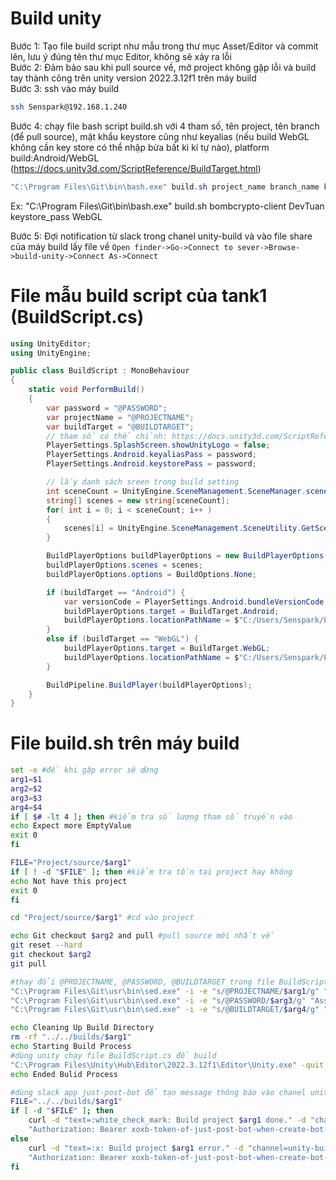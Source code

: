 # Build unity
Bước 1: Tạo file build script như mẫu trong thư mục Asset/Editor và commit lên, lưu ý đúng tên thư mục Editor, không sẽ xảy ra lỗi  
Bước 2: Đảm bảo sau khi pull source về, mở project không gặp lỗi và build tay thành công trên unity version 2022.3.12f1 trên máy build  
Bước 3: ssh vào máy build
```bash
ssh Senspark@192.168.1.240
```
Bước 4: chạy file bash script build.sh với 4 tham số, tên project, tên branch (để pull source), mật khẩu keystore cũng như keyalias (nếu build WebGL không cần key store có thể nhập bừa bất kì kí tự nào), platform build:Android/WebGL (https://docs.unity3d.com/ScriptReference/BuildTarget.html)  
```powershell
"C:\Program Files\Git\bin\bash.exe" build.sh project_name branch_name keystore_pass build_platform
```
Ex: "C:\Program Files\Git\bin\bash.exe" build.sh bombcrypto-client DevTuan keystore_pass WebGL  
  
Bước 5: Đợi notification từ slack trong chanel unity-build và vào file share của máy build lấy file về
`Open finder->Go->Connect to sever->Browse->build-unity->Connect As->Connect`

# File mẫu build script của tank1 (BuildScript.cs)
```cs
using UnityEditor;
using UnityEngine;

public class BuildScript : MonoBehaviour
{
    static void PerformBuild()
    {
        var password = "@PASSWORD";
        var projectName = "@PROJECTNAME";
        var buildTarget = "@BUILDTARGET";
        // tham số có thể chỉnh: https://docs.unity3d.com/ScriptReference/PlayerSettings.html
        PlayerSettings.SplashScreen.showUnityLogo = false;
        PlayerSettings.Android.keyaliasPass = password;
        PlayerSettings.Android.keystorePass = password;

        // lấy danh sách sreen trong build setting
        int sceneCount = UnityEngine.SceneManagement.SceneManager.sceneCountInBuildSettings;     
        string[] scenes = new string[sceneCount];
        for( int i = 0; i < sceneCount; i++ )
        {
            scenes[i] = UnityEngine.SceneManagement.SceneUtility.GetScenePathByBuildIndex(i);
        }

        BuildPlayerOptions buildPlayerOptions = new BuildPlayerOptions();
        buildPlayerOptions.scenes = scenes;
        buildPlayerOptions.options = BuildOptions.None;

        if (buildTarget == "Android") {
            var versionCode = PlayerSettings.Android.bundleVersionCode;
            buildPlayerOptions.target = BuildTarget.Android;
            buildPlayerOptions.locationPathName = $"C:/Users/Senspark/Project/builds/{projectName}/{versionCode}.apk";
        }
        else if (buildTarget == "WebGL") {
            buildPlayerOptions.target = BuildTarget.WebGL;
            buildPlayerOptions.locationPathName = $"C:/Users/Senspark/Project/builds/{projectName}";
        }

        BuildPipeline.BuildPlayer(buildPlayerOptions);
    }
}
```

# File build.sh trên máy build
```bash
set -e #để khi gặp error sẽ dừng
arg1=$1
arg2=$2
arg3=$3
arg4=$4
if [ $# -lt 4 ]; then #kiểm tra số lượng tham số truyền vào
echo Expect more EmptyValue
exit 0
fi

FILE="Project/source/$arg1"
if [ ! -d "$FILE" ]; then #kiểm tra tồn tại project hay không
echo Not have this project
exit 0
fi

cd "Project/source/$arg1" #cd vào project

echo Git checkout $arg2 and pull #pull source mới nhất về
git reset --hard
git checkout $arg2
git pull

#thay đổi @PROJECTNAME, @PASSWORD, @BUILDTARGET trong file BuildScript.cs thành tham số được truyền vào
"C:\Program Files\Git\usr\bin\sed.exe" -i -e "s/@PROJECTNAME/$arg1/g" "Assets/Editor/BuildScript.cs"
"C:\Program Files\Git\usr\bin\sed.exe" -i -e "s/@PASSWORD/$arg3/g" "Assets/Editor/BuildScript.cs"
"C:\Program Files\Git\usr\bin\sed.exe" -i -e "s/@BUILDTARGET/$arg4/g" "Assets/Editor/BuildScript.cs"

echo Cleaning Up Build Directory
rm -rf "../../builds/$arg1"
echo Starting Build Process
#dùng unity chạy file BuildScript.cs để build
"C:\Program Files\Unity\Hub\Editor\2022.3.12f1\Editor\Unity.exe" -quit -batchmode -projectPath "../$arg1" -executeMethod BuildScript.PerformBuild 
echo Ended Bulid Process

#dùng slack app just-post-bot để tạo message thông báo vào chanel unity-build
FILE="../../builds/$arg1"
if [ -d "$FILE" ]; then
    curl -d "text=:white_check_mark: Build project $arg1 done." -d "channel=unity-build" -H \
    "Authorization: Bearer xoxb-token-of-just-post-bot-when-create-bot-app" -X POST https://slack.com/api/chat.postMessage
else
    curl -d "text=:x: Build project $arg1 error." -d "channel=unity-build" -H \
    "Authorization: Bearer xoxb-token-of-just-post-bot-when-create-bot-app" -X POST https://slack.com/api/chat.postMessage
fi
```
